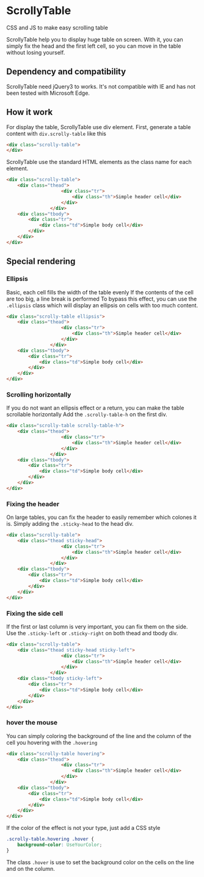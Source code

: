# ScrollyTable
CSS and JS to make easy scrolling table

ScrollyTable help you to display huge table on screen. 
With it, you can simply fix the head and the first left cell, 
so you can move in the table without losing yourself.

## Dependency and compatibility

ScrollyTable need jQuery3 to works. 
It's not compatible with IE and has not been tested with Microsoft Edge.

## How it work

For display the table, ScrollyTable use div element.
First, generate a table content with `div.scrolly-table` like this
```html
<div class="scrolly-table">
</div>
```
ScrollyTable use the standard HTML elements as the class name for each element.
```html
<div class="scrolly-table">
    <div class="thead">
                    <div class="tr">
                        <div class="th">Simple header cell</div>
                    </div>
                </div>
    <div class="tbody">
        <div class="tr">
            <div class="td">Simple body cell</div>
        </div>
    </div>
</div>
```
## Special rendering
### Ellipsis
Basic, each cell fills the width of the table evenly
If the contents of the cell are too big, a line break is performed
To bypass this effect, you can use the `.ellipsis` class which will display an ellipsis on cells with too much content.
```html
<div class="scrolly-table ellipsis">
    <div class="thead">
                    <div class="tr">
                        <div class="th">Simple header cell</div>
                    </div>
                </div>
    <div class="tbody">
        <div class="tr">
            <div class="td">Simple body cell</div>
        </div>
    </div>
</div>
```
### Scrolling horizontally
If you do not want an ellipsis effect or a return, you can make the table scrollable horizontally
Add the `.scrolly-table-h` on the first div.
```html
<div class="scrolly-table scrolly-table-h">
    <div class="thead">
                    <div class="tr">
                        <div class="th">Simple header cell</div>
                    </div>
                </div>
    <div class="tbody">
        <div class="tr">
            <div class="td">Simple body cell</div>
        </div>
    </div>
</div>
```

### Fixing the header 
On large tables, you can fix the header to easily remember which colones it is.
Simply adding the `.sticky-head` to the head div.
```html
<div class="scrolly-table">
    <div class="thead sticky-head">
                    <div class="tr">
                        <div class="th">Simple header cell</div>
                    </div>
                </div>
    <div class="tbody">
        <div class="tr">
            <div class="td">Simple body cell</div>
        </div>
    </div>
</div>
```
### Fixing the side cell
If the first or last column is very important, you can fix them on the side.
Use the `.sticky-left` or `.sticky-right` on both thead and tbody div.
```html
<div class="scrolly-table">
    <div class="thead sticky-head sticky-left">
                    <div class="tr">
                        <div class="th">Simple header cell</div>
                    </div>
                </div>
    <div class="tbody sticky-left">
        <div class="tr">
            <div class="td">Simple body cell</div>
        </div>
    </div>
</div>
```
### hover the mouse 
You can simply coloring the background of the line and the column of the cell you hovering with the `.hovering`
```html
<div class="scrolly-table hovering">
    <div class="thead">
                    <div class="tr">
                        <div class="th">Simple header cell</div>
                    </div>
                </div>
    <div class="tbody">
        <div class="tr">
            <div class="td">Simple body cell</div>
        </div>
    </div>
</div>
```
If the color of the effect is not your type, just add a CSS style 
```css
.scrolly-table.hovering .hover {
    background-color: UseYourColor;
}
```
The class `.hover` is use to set the background color on the cells on the line and on the column.
